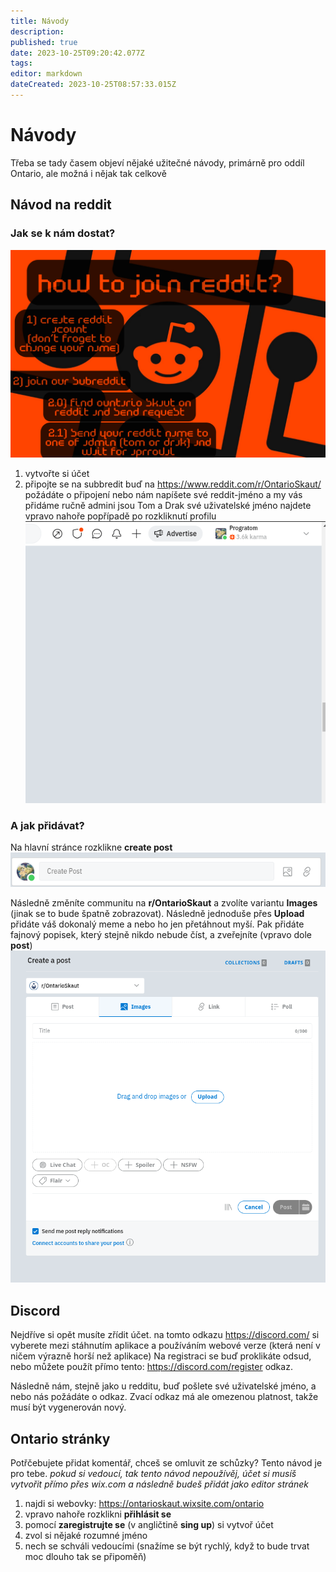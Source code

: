 ```yaml
---
title: Návody
description: 
published: true
date: 2023-10-25T09:20:42.077Z
tags: 
editor: markdown
dateCreated: 2023-10-25T08:57:33.015Z
---
```


# Návody
Třeba se tady časem objeví nějaké užitečné návody, primárně pro oddíl Ontario, ale možná i nějak tak celkově


## Návod na reddit

### Jak se k nám dostat?
![new.png](/obrazky/new.png)

1) vytvořte si účet
2) připojte se na subbredit
	buď na https://www.reddit.com/r/OntarioSkaut/ požádáte o připojení
  nebo nám napíšete své reddit-jméno a my vás přidáme ručně
  admini jsou Tom a Drak
 své uživatelské jméno najdete vpravo nahoře
 popřípadě po rozkliknutí profilu
![reddit_name.png](/obrazky/reddit_name.png)

### A jak přidávat?

Na hlavní stránce rozklikne **create post**
![reddit_create_02.png](/obrazky/reddit_create_02.png)

Následně změníte communitu na **r/OntarioSkaut** a zvolíte variantu **Images** (jinak se to bude špatně zobrazovat). Následně jednoduše přes **Upload** přidáte váš dokonalý meme a nebo ho jen přetáhnout myší.
Pak přidáte fajnový popisek, který stejně nikdo nebude číst, a zveřejníte (vpravo dole **post**)
![reddit_create.png](/obrazky/reddit_create.png)

## Discord
Nejdříve si opět musíte zřídit účet. 
na tomto odkazu https://discord.com/ si vyberete mezi stáhnutím aplikace a používáním webové verze (která není v ničem výrazně horší než aplikace)
Na registraci se buď proklikáte odsud, nebo můžete použít přímo tento: https://discord.com/register odkaz.

Následně nám, stejně jako u redditu, buď pošlete své uživatelské jméno, a nebo nás požádáte o odkaz. Zvací odkaz má ale omezenou platnost, takže musí být vygenerován nový.

## Ontario stránky
Potřčebujete přidat komentář, chceš se omluvit ze schůzky? Tento návod je pro tebe.
*pokud si vedoucí, tak tento návod nepoužívěj, účet si musíš vytvořit přímo přes wix.com a následně budeš přidát jako editor stránek*
1) najdi si webovky: https://ontarioskaut.wixsite.com/ontario
2) vpravo nahoře rozklikni **přihlásit se**
3) pomocí **zaregistrujte se** (v angličtině **sing up**) si vytvoř účet
4) zvol si nějaké rozumné jméno
5) nech se schváli vedoucími (snažíme se být rychlý, když to bude trvat moc dlouho tak se připoměň)


